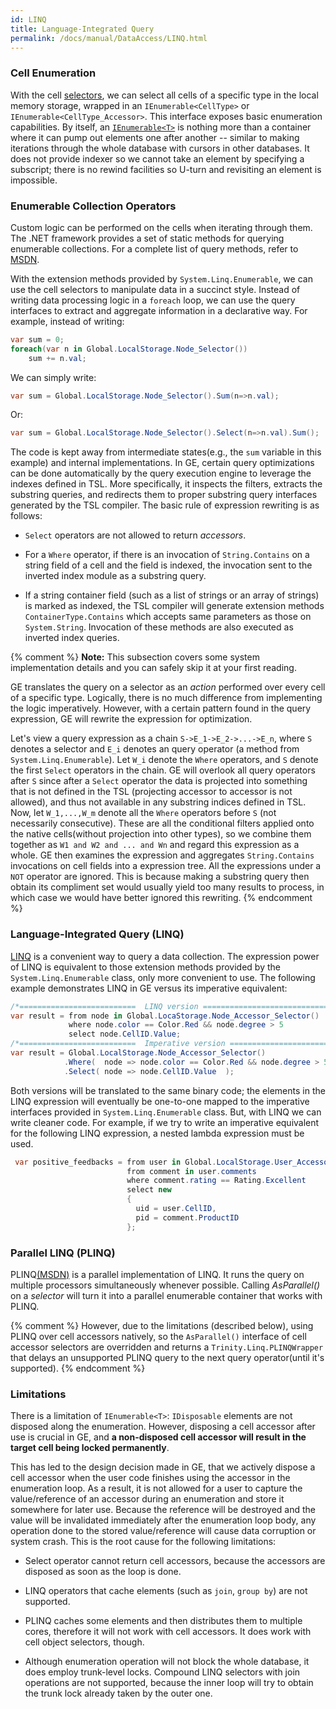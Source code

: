 ```yaml
---
id: LINQ
title: Language-Integrated Query
permalink: /docs/manual/DataAccess/LINQ.html
---
```


### Cell Enumeration

With the cell
[selectors](/docs/manual/DataAccess/index.html#cell-selector),
we can select all cells of a specific type in the local memory
storage, wrapped in an `IEnumerable<CellType>` or
`IEnumerable<CellType_Accessor>`. This interface exposes basic
enumeration capabilities.  By itself, an
[`IEnumerable<T>`](https://msdn.microsoft.com/en-us/library/system.collections.ienumerable\(v=vs.110\).aspx)
is nothing more than a container where it can pump out elements one
after another -- similar to making iterations through the whole
database with cursors in other databases. It does not provide indexer
so we cannot take an element by specifying a subscript; there is no
rewind facilities so U-turn and revisiting an element is impossible.

### Enumerable Collection Operators

Custom logic can be performed on the cells when iterating through
them.  The .NET framework provides a set of static methods for
querying enumerable collections.  For a complete list of query
methods, refer to
[MSDN](https://msdn.microsoft.com/en-us/library/vstudio/system.linq.enumerable\(v=vs.110\).aspx).

With the extension methods provided by `System.Linq.Enumerable`, we
can use the cell selectors to manipulate data in a succinct
style. Instead of writing data processing logic in a `foreach` loop,
we can use the query interfaces to extract and aggregate information
in a declarative way. For example, instead of writing:

```C#
var sum = 0;
foreach(var n in Global.LocalStorage.Node_Selector())
    sum += n.val;
```

We can simply write:

```C#
var sum = Global.LocalStorage.Node_Selector().Sum(n=>n.val);
```

Or:

```C#
var sum = Global.LocalStorage.Node_Selector().Select(n=>n.val).Sum();
```

The code is kept away from intermediate states(e.g., the `sum`
variable in this example) and internal implementations. In
GE, certain query optimizations can be done automatically
by the query execution engine to leverage the indexes defined in
TSL. More specifically, it inspects the filters, extracts the
substring queries, and redirects them to proper substring query
interfaces generated by the TSL compiler.  The basic rule of
expression rewriting is as follows:

* `Select` operators  are not allowed to return _accessors_.

* For a `Where` operator, if there is an invocation of
  `String.Contains` on a string field of a cell and the field is
  indexed, the invocation sent to the inverted index module as a
  substring query.

* If a string container field (such as a list of strings or an array
  of strings) is marked as indexed, the TSL compiler will generate
  extension methods `ContainerType.Contains` which accepts same
  parameters as those on `System.String`. Invocation of these methods
  are also executed as inverted index queries.

{% comment %}
**Note:** This subsection covers some system implementation details
  and you can safely skip it at your first reading.

GE translates the query on a selector as an _action_
performed over every cell of a specific type. Logically, there is no
much difference from implementing the logic imperatively. However,
with a certain pattern found in the query expression, GE
will rewrite the expression for optimization.

Let's view a query expression as a chain `S->E_1->E_2->...->E_n`,
where `S` denotes a selector and `E_i` denotes an query operator (a
method from `System.Linq.Enumerable`). Let `W_i` denote the `Where`
operators, and `S` denote the first `Select` operators in the chain.
GE will overlook all query operators after `S` since after
a `Select` operator the data is projected into something that is not
defined in the TSL (projecting accessor to accessor is not allowed),
and thus not available in any substring indices defined in TSL. Now,
let `W_1,...,W_m` denote all the `Where` operators before `S` (not
necessarily consecutive). These are all the conditional filters
applied onto the native cells(without projection into other types), so
we combine them together as `W1 and W2 and ... and Wn` and regard this
expression as a whole. GE then examines the expression and
aggregates `String.Contains` invocations on cell fields into a
expression tree.  All the expressions under a `NOT` operator are
ignored. This is because making a substring query then obtain its
compliment set would usually yield too many results to process, in
which case we would have better ignored this rewriting.
{% endcomment %}

### Language-Integrated Query (LINQ)

[LINQ](https://msdn.microsoft.com/en-us/library/bb397897.aspx) is a
convenient way to query a data collection.  The expression power of
LINQ is equivalent to those extension methods provided by the
`System.Linq.Enumerable` class, only more convenient to use. The
following example demonstrates LINQ in GE versus its
imperative equivalent:

```C#
/*==========================  LINQ version ==============================*/ 
var result = from node in Global.LocaStorage.Node_Accessor_Selector()     
             where node.color == Color.Red && node.degree > 5             
             select node.CellID.Value;                                    
/*==========================  Imperative version ========================*/
var result = Global.LocalStorage.Node_Accessor_Selector()                      
            .Where(  node => node.color == Color.Red && node.degree > 5 )
            .Select( node => node.CellID.Value  );
``` 

Both versions will be translated to the same binary code; the elements
in the LINQ expression will eventually be one-to-one mapped to the
imperative interfaces provided in `System.Linq.Enumerable` class. But,
with LINQ we can write cleaner code. For example, if we try to write
an imperative equivalent for the following LINQ expression, a nested lambda expression must be used.

```C#
 var positive_feedbacks = from user in Global.LocalStorage.User_Accessor_Selector()
                          from comment in user.comments
                          where comment.rating == Rating.Excellent
                          select new 
                          {
                            uid = user.CellID,
                            pid = comment.ProductID
                          };
```

### Parallel LINQ (PLINQ)

PLINQ[(MSDN)](https://msdn.microsoft.com/en-us/library/vstudio/dd460688\(v=vs.110\).aspx)
is a parallel implementation of LINQ. It runs the query on multiple
processors simultaneously whenever possible.  Calling _AsParallel()_
on a _selector_ will turn it into a parallel enumerable container that
works with PLINQ.

{% comment %}
However, due to the limitations (described below), using PLINQ over
cell accessors natively, so the `AsParallel()` interface of cell
accessor selectors are overridden and returns a
`Trinity.Linq.PLINQWrapper` that delays an unsupported PLINQ query to
the next query operator(until it's supported).
{% endcomment %}

### Limitations

There is a limitation of `IEnumerable<T>`: `IDisposable` elements are
not disposed along the enumeration. However, disposing a cell accessor
after use is crucial in GE, and **a non-disposed cell
accessor will result in the target cell being locked permanently**.

This has led to the design decision made in GE, that we actively
dispose a cell accessor when the user code finishes using the accessor
in the enumeration loop. As a result, it is not allowed for a user to
capture the value/reference of an accessor during an enumeration and
store it somewhere for later use. Because the reference will be
destroyed and the value will be invalidated immediately after the
enumeration loop body, any operation done to the stored
value/reference will cause data corruption or system crash. This is
the root cause for the following limitations:

* Select operator cannot return cell accessors, because the accessors
  are disposed as soon as the loop is done.

* LINQ operators that cache elements (such as `join`, `group by`) are
  not supported.

* PLINQ caches some elements and then distributes them to multiple
   cores, therefore it will not work with cell accessors. It does work
   with cell object selectors, though.

* Although enumeration operation will not block the whole database, it
does employ trunk-level locks.  Compound LINQ selectors with join
operations are not supported, because the inner loop will try to
obtain the trunk lock already taken by the outer one.
